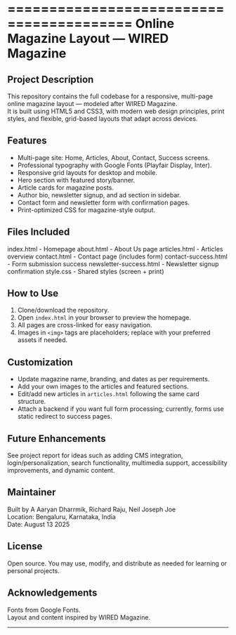 =========================================
Online Magazine Layout — WIRED Magazine
=========================================

Project Description
-------------------
This repository contains the full codebase for a responsive, multi-page online magazine layout — modeled after WIRED Magazine.  
It is built using HTML5 and CSS3, with modern web design principles, print styles, and flexible, grid-based layouts that adapt across devices.

Features
--------
- Multi-page site: Home, Articles, About, Contact, Success screens.
- Professional typography with Google Fonts (Playfair Display, Inter).
- Responsive grid layouts for desktop and mobile.
- Hero section with featured story/banner.
- Article cards for magazine posts.
- Author bio, newsletter signup, and ad section in sidebar.
- Contact form and newsletter form with confirmation pages.
- Print-optimized CSS for magazine-style output.

Files Included
--------------
index.html            - Homepage
about.html            - About Us page
articles.html         - Articles overview
contact.html          - Contact page (includes form)
contact-success.html  - Form submission success
newsletter-success.html - Newsletter signup confirmation
style.css             - Shared styles (screen + print)

How to Use
----------
1. Clone/download the repository.
2. Open `index.html` in your browser to preview the homepage.
3. All pages are cross-linked for easy navigation.
4. Images in `<img>` tags are placeholders; replace with your preferred assets if needed.

Customization
-------------
- Update magazine name, branding, and dates as per requirements.
- Add your own images to the articles and featured sections.
- Edit/add new articles in `articles.html` following the same card structure.
- Attach a backend if you want full form processing; currently, forms use static redirect to success pages.

Future Enhancements
-------------------
See project report for ideas such as adding CMS integration, login/personalization, search functionality, multimedia support, accessibility improvements, and dynamic content.

Maintainer
----------
Built by A Aaryan Dharrmik, Richard Raju, Neil Joseph Joe  
Location: Bengaluru, Karnataka, India  
Date: August 13 2025

License
-------
Open source. You may use, modify, and distribute as needed for learning or personal projects.

Acknowledgements
----------------
Fonts from Google Fonts.  
Layout and content inspired by WIRED Magazine.

-------------------------------

